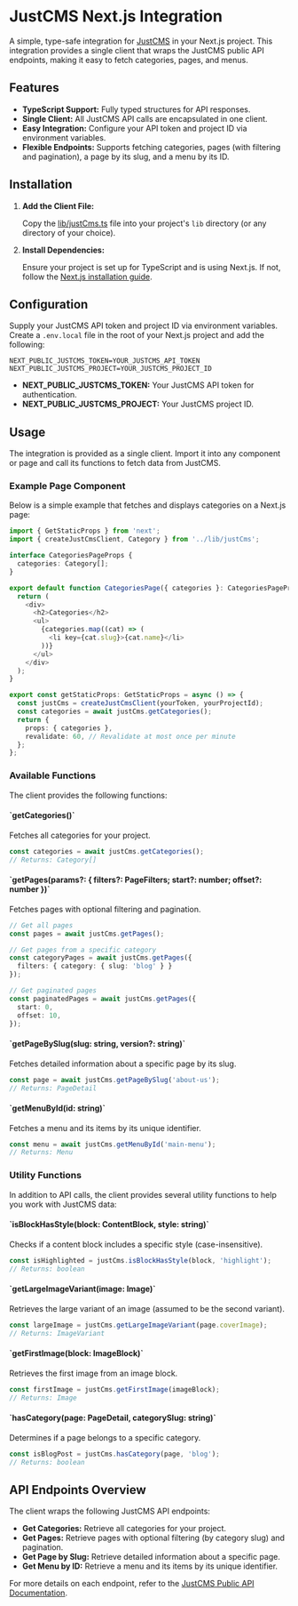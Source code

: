 # JustCMS Next.js Integration

A simple, type-safe integration for [JustCMS](https://justcms.co) in your Next.js project. This integration provides a single client that wraps the JustCMS public API endpoints, making it easy to fetch categories, pages, and menus.

## Features

- **TypeScript Support:** Fully typed structures for API responses.
- **Single Client:** All JustCMS API calls are encapsulated in one client.
- **Easy Integration:** Configure your API token and project ID via environment variables.
- **Flexible Endpoints:** Supports fetching categories, pages (with filtering and pagination), a page by its slug, and a menu by its ID.

## Installation

1. **Add the Client File:**

   Copy the [lib/justCms.ts](./lib/justCms.ts) file into your project's `lib` directory (or any directory of your choice).

2. **Install Dependencies:**

   Ensure your project is set up for TypeScript and is using Next.js. If not, follow the [Next.js installation guide](https://nextjs.org/docs).

## Configuration

Supply your JustCMS API token and project ID via environment variables. Create a `.env.local` file in the root of your Next.js project and add the following:

```env
NEXT_PUBLIC_JUSTCMS_TOKEN=YOUR_JUSTCMS_API_TOKEN
NEXT_PUBLIC_JUSTCMS_PROJECT=YOUR_JUSTCMS_PROJECT_ID
```

- **NEXT_PUBLIC_JUSTCMS_TOKEN:** Your JustCMS API token for authentication.
- **NEXT_PUBLIC_JUSTCMS_PROJECT:** Your JustCMS project ID.

## Usage

The integration is provided as a single client. Import it into any component or page and call its functions to fetch data from JustCMS.

### Example Page Component

Below is a simple example that fetches and displays categories on a Next.js page:

```typescript
import { GetStaticProps } from 'next';
import { createJustCmsClient, Category } from '../lib/justCms';

interface CategoriesPageProps {
  categories: Category[];
}

export default function CategoriesPage({ categories }: CategoriesPageProps) {
  return (
    <div>
      <h2>Categories</h2>
      <ul>
        {categories.map((cat) => (
          <li key={cat.slug}>{cat.name}</li>
        ))}
      </ul>
    </div>
  );
}

export const getStaticProps: GetStaticProps = async () => {
  const justCms = createJustCmsClient(yourToken, yourProjectId);
  const categories = await justCms.getCategories();
  return {
    props: { categories },
    revalidate: 60, // Revalidate at most once per minute
  };
};
```

### Available Functions

The client provides the following functions:

#### \`getCategories()\`

Fetches all categories for your project.

```typescript
const categories = await justCms.getCategories();
// Returns: Category[]
```

#### \`getPages(params?: { filters?: PageFilters; start?: number; offset?: number })\`

Fetches pages with optional filtering and pagination.

```typescript
// Get all pages
const pages = await justCms.getPages();

// Get pages from a specific category
const categoryPages = await justCms.getPages({
  filters: { category: { slug: 'blog' } }
});

// Get paginated pages
const paginatedPages = await justCms.getPages({
  start: 0,
  offset: 10,
});
```

#### \`getPageBySlug(slug: string, version?: string)\`

Fetches detailed information about a specific page by its slug.

```typescript
const page = await justCms.getPageBySlug('about-us');
// Returns: PageDetail
```

#### \`getMenuById(id: string)\`

Fetches a menu and its items by its unique identifier.

```typescript
const menu = await justCms.getMenuById('main-menu');
// Returns: Menu
```

### Utility Functions

In addition to API calls, the client provides several utility functions to help you work with JustCMS data:

#### \`isBlockHasStyle(block: ContentBlock, style: string)\`

Checks if a content block includes a specific style (case-insensitive).

```typescript
const isHighlighted = justCms.isBlockHasStyle(block, 'highlight');
// Returns: boolean
```

#### \`getLargeImageVariant(image: Image)\`

Retrieves the large variant of an image (assumed to be the second variant).

```typescript
const largeImage = justCms.getLargeImageVariant(page.coverImage);
// Returns: ImageVariant
```

#### \`getFirstImage(block: ImageBlock)\`

Retrieves the first image from an image block.

```typescript
const firstImage = justCms.getFirstImage(imageBlock);
// Returns: Image
```

#### \`hasCategory(page: PageDetail, categorySlug: string)\`

Determines if a page belongs to a specific category.

```typescript
const isBlogPost = justCms.hasCategory(page, 'blog');
// Returns: boolean
```

## API Endpoints Overview

The client wraps the following JustCMS API endpoints:

- **Get Categories:** Retrieve all categories for your project.
- **Get Pages:** Retrieve pages with optional filtering (by category slug) and pagination.
- **Get Page by Slug:** Retrieve detailed information about a specific page.
- **Get Menu by ID:** Retrieve a menu and its items by its unique identifier.

For more details on each endpoint, refer to the [JustCMS Public API Documentation](https://justcms.co/api).
